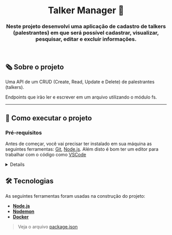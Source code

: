 
<h1 align="center">Talker Manager 🎤</h1>

<h3 align="center">Neste projeto desenvolvi uma aplicação de cadastro de talkers (palestrantes) em que será possível cadastrar, visualizar, pesquisar, editar e excluir informações.</h3>
<br/>

## 🗞️ Sobre o projeto

Uma API de um CRUD (Create, Read, Update e Delete) de palestrantes (talkers).

Endpoints que irão ler e escrever em um arquivo utilizando o módulo fs.

---
## 🚀 Como executar o projeto

### Pré-requisitos

Antes de começar, você vai precisar ter instalado em sua máquina as seguintes ferramentas:
[Git](https://git-scm.com), [Node.js](https://nodejs.org/en/). 
Além disto é bom ter um editor para trabalhar com o código como [VSCode](https://code.visualstudio.com/)
<details>

```bash

# Clone este repositório
git clone git@github.com:kauamaximino/talker-manager.git

# Acesse a pasta do projeto no terminal/cmd
cd talker-manager

# Instale as dependências
npm install

# Execute a aplicação em modo de desenvolvimento
npm run dev

# O servidor inciará na porta:3000 - acesse http://localhost:3000  

```
</details>

## 🛠 Tecnologias

As seguintes ferramentas foram usadas na construção do projeto:
-  **[Node.js](https://nodejs.org/en/)**
-  **[Nodemon](https://www.npmjs.com/package/nodemon)**
-  **[Docker](https://www.docker.com/)**


> Veja o arquivo  [package.json](https://github.com/kauamaximino/talker-manager/blob/main/package.json)
